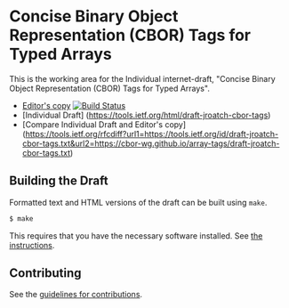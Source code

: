 # Concise Binary Object Representation (CBOR) Tags for Typed Arrays

This is the working area for the Individual internet-draft, "Concise Binary Object Representation (CBOR) Tags for Typed Arrays".

* [Editor's copy](https://cbor-wg.github.io/array-tags/)  [![Build Status](https://travis-ci.org/cbor-wg/array-tags.svg?branch=master)](https://travis-ci.org/cbor-wg/array-tags)
* [Individual Draft] (https://tools.ietf.org/html/draft-jroatch-cbor-tags)
* [Compare Individual Draft and Editor's copy] (https://tools.ietf.org/rfcdiff?url1=https://tools.ietf.org/id/draft-jroatch-cbor-tags.txt&url2=https://cbor-wg.github.io/array-tags/draft-jroatch-cbor-tags.txt)


## Building the Draft

Formatted text and HTML versions of the draft can be built using `make`.

```sh
$ make
```

This requires that you have the necessary software installed.  See
[the instructions](https://github.com/martinthomson/i-d-template/blob/master/doc/SETUP.md).


## Contributing

See the
[guidelines for contributions](https://github.com/cbor-wg/array-tags/blob/master/CONTRIBUTING.md).
